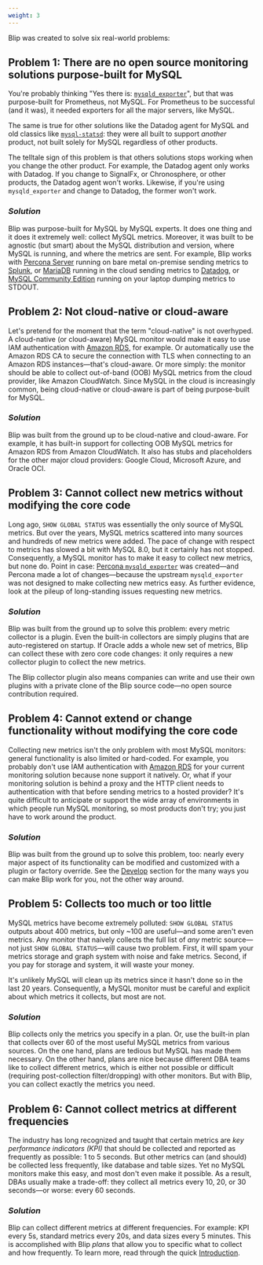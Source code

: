 ```yaml
---
weight: 3
---
```


Blip was created to solve six real-world problems:

## Problem 1: There are no open source monitoring solutions purpose-built for MySQL

You're probably thinking "Yes there is: [`mysqld_exporter`](https://github.com/prometheus/mysqld_exporter)", but that was purpose-built for Prometheus, not MySQL.
For Prometheus to be successful (and it was), it needed exporters for all the major servers, like MySQL.

The same is true for other solutions like the Datadog agent for MySQL and old classics like [`mysql-statsd`](https://github.com/db-art/mysql-statsd): they were all built to support _another_ product, not built solely for MySQL regardless of other products.

The telltale sign of this problem is that others solutions stops working when you change the other product.
For example, the Datadog agent only works with Datadog.
If you change to SignalFx, or Chronosphere, or other products, the Datadog agent won't works.
Likewise, if you're using `mysqld_exporter` and change to Datadog, the former won't work.

### _Solution_

Blip was purpose-built for MySQL by MySQL experts.
It does one thing and it does it extremely well: collect MySQL metrics.
Moreover, it was built to be agnostic (but smart) about the MySQL distribution and version, where MySQL is running, and where the metrics are sent.
For example, Blip works with [Percona Server](https://www.percona.com/software/mysql-database/percona-server) running on bare metal on-premise sending metrics to [Splunk](https://www.splunk.com/), or [MariaDB](https://mariadb.com/) running in the cloud sending metrics to [Datadog](https://www.datadoghq.com/), or [MySQL Community Edition](https://www.mysql.com/) running on your laptop dumping metrics to STDOUT.

## Problem 2: Not cloud-native or cloud-aware

Let's pretend for the moment that the term "cloud-native" is not overhyped.
A cloud-native (or cloud-aware) MySQL monitor would make it easy to use IAM authentication with [Amazon RDS](https://aws.amazon.com/rds/), for example.
Or automatically use the Amazon RDS CA to secure the connection with TLS when connecting to an Amazon RDS instances&mdash;that's cloud-aware.
Or more simply: the monitor should be able to collect out-of-band (OOB) MySQL metrics from the cloud provider, like Amazon CloudWatch.
Since MySQL in the cloud is increasingly common, being cloud-native or cloud-aware is part of being purpose-built for MySQL.

### _Solution_

Blip was built from the ground up to be cloud-native and cloud-aware.
For example, it has built-in support for collecting OOB MySQL metrics for Amazon RDS from Amazon CloudWatch.
It also has stubs and placeholders for the other major cloud providers: Google Cloud, Microsoft Azure, and Oracle OCI.

## Problem 3: Cannot collect new metrics without modifying the core code

Long ago, `SHOW GLOBAL STATUS` was essentially the only source of MySQL metrics.
But over the years, MySQL metrics scattered into many sources and hundreds of new metrics were added.
The pace of change with respect to metrics has slowed a bit with MySQL 8.0, but it certainly has not stopped.
Consequently, a MySQL monitor has to make it easy to collect new metrics, but none do.
Point in case: [Percona `mysqld_exporter`](https://github.com/prometheus/mysqld_exporter) was created&mdash;and Percona made a lot of changes&mdash;because the upstream `mysqld_exporter` was not designed to make collecting new metrics easy.
As further evidence, look at the pileup of long-standing issues requesting new metrics.

### _Solution_

Blip was built from the ground up to solve this problem: every metric collector is a plugin.
Even the built-in collectors are simply plugins that are auto-registered on startup.
If Oracle adds a whole new set of metrics, Blip can collect these with zero core code changes: it only requires a new collector plugin to collect the new metrics.

The Blip collector plugin also means companies can write and use their own plugins with a private clone of the Blip source code&mdash;no open source contribution required.

## Problem 4: Cannot extend or change functionality without modifying the core code

Collecting new metrics isn't the only problem with most MySQL monitors: general functionality is also limited or hard-coded.
For example, you probably don't use IAM authentication with [Amazon RDS](https://aws.amazon.com/rds/) for your current monitoring solution because none support it natively.
Or, what if your monitoring solution is behind a proxy and the HTTP client needs to authentication with that before sending metrics to a hosted provider?
It's quite difficult to anticipate or support the wide array of environments in which people run MySQL monitoring, so most products don't try; you just have to work around the product.

### _Solution_

Blip was built from the ground up to solve this problem, too: nearly every major aspect of its functionality can be modified and customized with a plugin or factory override.
See the [Develop](../v1.0/develop/) section for the many ways you can make Blip work for you, not the other way around.

## Problem 5: Collects too much or too little

MySQL metrics have become extremely polluted: `SHOW GLOBAL STATUS` outputs about 400 metrics, but only ~100 are useful&mdash;and some aren't even metrics.
Any monitor that naively collects the full list of _any_ metric source&mdash;not just `SHOW GLOBAL STATUS`&mdash;will cause two problem.
First, it will spam your metrics storage and graph system with noise and fake metrics.
Second, if you pay for storage and system, it will waste your money.

It's unlikely MySQL will clean up its metrics since it hasn't done so in the last 20 years.
Consequently, a MySQL monitor must be careful and explicit about which metrics it collects, but most are not.

### _Solution_

Blip collects only the metrics you specify in a plan.
Or, use the built-in plan that collects over 60 of the most useful MySQL metrics from various sources.
On the one hand, plans are tedious but MySQL has made them necessary.
On the other hand, plans are nice because different DBA teams like to collect different metrics, which is either not possible or difficult (requiring post-collection filter/dropping) with other monitors.
But with Blip, you can collect exactly the metrics you need.

## Problem 6: Cannot collect metrics at different frequencies

The industry has long recognized and taught that certain metrics are _key performance indicators (KPI)_ that should be collected and reported as frequently as possible: 1 to 5 seconds.
But other metrics can (and should) be collected less frequently, like database and table sizes.
Yet no MySQL monitors make this easy, and most don't even make it possible.
As a result, DBAs usually make a trade-off: they collect all metrics every 10, 20, or 30 seconds&mdash;or worse: every 60 seconds.

### _Solution_

Blip can collect different metrics at different frequencies.
For example: KPI every 5s, standard metrics every 20s, and data sizes every 5 minutes.
This is accomplished with Blip _plans_ that allow you to specific what to collect and how frequently.
To learn more, read through the quick [Introduction](../v1.0/intro/concepts).
